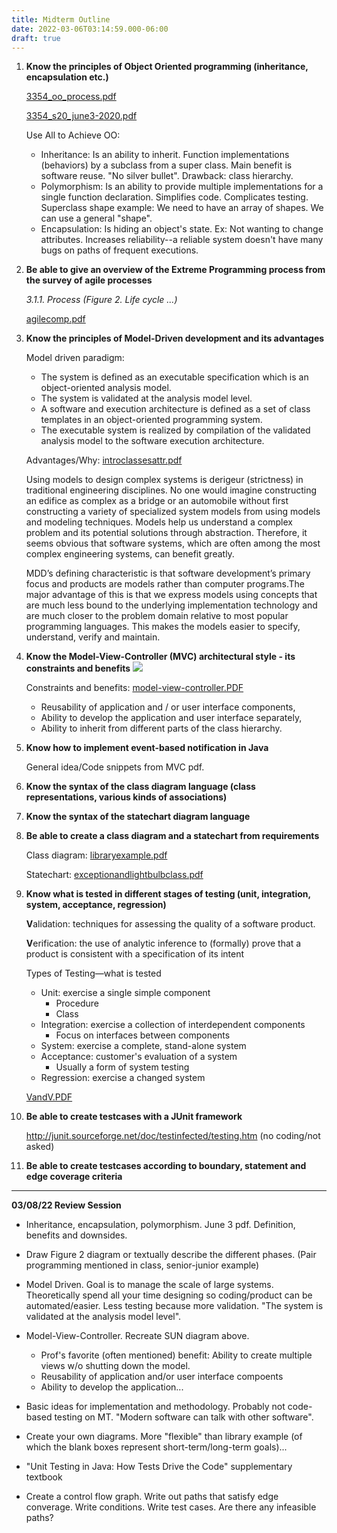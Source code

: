 ```yaml
---
title: Midterm Outline
date: 2022-03-06T03:14:59.000-06:00
draft: true
---
```

1. **Know the principles of Object Oriented programming (inheritance, encapsulation etc.)**

    [3354_oo_process.pdf](https://heuristic-brahmagupta-965a2c.netlify.app/uploads/3354_oo_process.pdf)

    [3354_s20_june3-2020.pdf](https://heuristic-brahmagupta-965a2c.netlify.app/uploads/3354_s20_june3-2020.pdf)

    Use All to Achieve OO:
    * Inheritance: Is an ability to inherit. Function implementations (behaviors) by a subclass from a super class. Main benefit is software reuse.
      "No silver bullet".
      Drawback: class hierarchy.
    * Polymorphism: Is an ability to provide multiple implementations for a single function declaration. Simplifies code. Complicates testing. Superclass shape example: We need to have an array of shapes. We can use a general "shape".
    * Encapsulation: Is hiding an object's state. Ex: Not wanting to change attributes. Increases reliability--a reliable system doesn't have many bugs on paths of frequent executions.
 2. **Be able to give an overview of the Extreme Programming process from the survey of agile processes**

    _3.1.1. Process (Figure 2. Life cycle ...)_

    [agilecomp.pdf](https://heuristic-brahmagupta-965a2c.netlify.app/uploads/agilecomp.pdf)
 3. **Know the principles of Model-Driven development and its advantages**

    Model driven paradigm:
    * The system is defined as an executable specification which is an object-oriented analysis model.
    * The system is validated at the analysis model level.
    * A software and execution architecture is defined as a set of class templates in an object-oriented programming system.
    * The executable system is realized by compilation of the validated analysis model to the software execution architecture.

    Advantages/Why:
    [introclassesattr.pdf](https://heuristic-brahmagupta-965a2c.netlify.app/uploads/introclassesattr.pdf)
	
	Using models to design complex systems is derigeur (strictness) in traditional engineering disciplines. No one would imagine constructing an edifice as complex as a bridge or an automobile without first constructing a variety of specialized system models from using models and modeling techniques. Models help us understand a complex problem and its potential solutions through abstraction. Therefore, it seems obvious that software systems, which are often among the most complex engineering systems, can benefit greatly.

	MDD’s defining characteristic is that software
development’s primary focus and products are
models rather than computer programs.The
major advantage of this is that we express
models using concepts that are much less
bound to the underlying implementation
technology and are much closer to the problem
domain relative to most popular programming
languages. This makes the models easier to
specify, understand, verify and maintain.

 4. **Know the Model-View-Controller (MVC) architectural style - its constraints and benefits** 
 ![](https://heuristic-brahmagupta-965a2c.netlify.app/uploads/mvc-diagram.jpg)

	Constraints and benefits: [model-view-controller.PDF](https://heuristic-brahmagupta-965a2c.netlify.app/uploads/model-view-controller.PDF)
	
	* Reusability of application and / or user interface components,
	* Ability to develop the application and user interface separately,
	* Ability to inherit from different parts of the class hierarchy.

 5. **Know how to implement event-based notification in Java**

    General idea/Code snippets from MVC pdf.
 6. **Know the syntax of the class diagram language (class representations, various kinds of associations)**
 7. **Know the syntax of the statechart diagram language**
 8. **Be able to create a class diagram and a statechart from requirements**

    Class diagram:
	[libraryexample.pdf](https://heuristic-brahmagupta-965a2c.netlify.app/uploads/libraryexample.pdf)
	
    Statechart:
	[exceptionandlightbulbclass.pdf](https://heuristic-brahmagupta-965a2c.netlify.app/uploads/exceptionandlightbulbclass.pdf)
 9. **Know what is tested in different stages of testing (unit, integration, system, acceptance, regression)**

    **V**alidation: techniques for assessing the quality of a software product.
    
    **V**erification: the use of analytic inference to (formally) prove that a product is consistent with a specification of its intent

    Types of Testing—what is tested
    * Unit: exercise a single simple component
      * Procedure
      * Class
    * Integration: exercise a collection of interdependent components
      * Focus on interfaces between components
    * System: exercise a complete, stand-alone system
    * Acceptance: customer's evaluation of a system
      * Usually a form of system testing
    * Regression: exercise a changed system

    [VandV.PDF](https://heuristic-brahmagupta-965a2c.netlify.app/uploads/VandV.PDF)
10. **Be able to create testcases with a JUnit framework**

    http://junit.sourceforge.net/doc/testinfected/testing.htm
    (no coding/not asked)
11. **Be able to create testcases according to boundary, statement and edge coverage criteria**

***

**03/08/22 Review Session**

- Inheritance, encapsulation, polymorphism. June 3 pdf. Definition, benefits and downsides.

- Draw Figure 2 diagram or textually describe the different phases. (Pair programming mentioned in class, senior-junior example)

- Model Driven. Goal is to manage the scale of large systems. Theoretically spend all your time designing so coding/product can be automated/easier. Less testing because more validation. "The system is validated at the analysis model level".

- Model-View-Controller. Recreate SUN diagram above.
   * Prof's favorite (often mentioned) benefit: Ability to create multiple views w/o shutting down the model.
   * Reusability of application and/or user interface compoents
   * Ability to develop the application...

- Basic ideas for implementation and methodology. Probably not code-based testing on MT. "Modern software can talk with other software".

- Create your own diagrams. More "flexible" than library example (of which the blank boxes represent short-term/long-term goals)...

- "Unit Testing in Java: How Tests Drive the Code" supplementary textbook

- Create a control flow graph. Write out paths that satisfy edge converage. Write conditions. Write test cases. Are there any infeasible paths?
